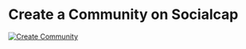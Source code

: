 # Create a Community on Socialcap

[![Create Community](https://img.youtube.com/vi/0MzmnNVDvu0/0.jpg)](https://www.youtube.com/watch?v=0MzmnNVDvu0)
